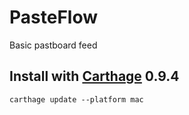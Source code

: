 # PasteFlow

Basic pastboard feed

## Install with [Carthage](https://github.com/Carthage/Carthage) 0.9.4

```
carthage update --platform mac
```
